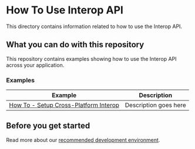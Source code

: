 # How To Use Interop API

This directory contains information related to how to use the Interop API.

## What you can do with this repository

This repository contains examples showing how to use the Interop API across your application.

### Examples

  | Example         | Description |
|---------------------|------------------------------------
| [How To - Setup Cross-Platform Interop](./setup-cross-platform-interop) | Description goes here

## Before you get started

Read more about our [recommended development environment](https://developers.openfin.co/of-docs/docs/set-up-your-dev-environment).